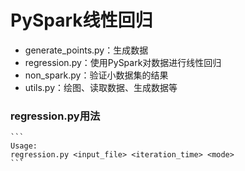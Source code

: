 # PySpark线性回归

- generate_points.py：生成数据
- regression.py：使用PySpark对数据进行线性回归
- non_spark.py：验证小数据集的结果
- utils.py：绘图、读取数据、生成数据等



### regression.py用法

````shell
```
Usage: 
regression.py <input_file> <iteration_time> <mode>
```
````

